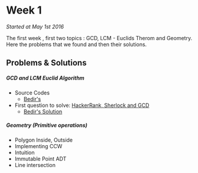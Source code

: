 # Week 1
<em>Started at May 1st 2016</em>

The first week , first two topics : GCD, LCM - Euclids Therom and Geometry. Here the problems that we found and then their solutions.

## Problems & Solutions
##### GCD and LCM Euclid Algorithm
  - Source Codes
    - [Bedir's](https://github.com/NAU-ACM/AlgorithmsCurriculumFollow/blob/master/Week1/GCD%20and%20LCM%20Euclid%20Algorithm/C/Bedir.c)
  - First question to solve: [HackerRank, Sherlock and GCD](https://www.hackerrank.com/challenges/sherlock-and-gcd?h_r=internal-search)
    - [Bedir's Solution]()

##### Geometry (_Primitive operations_)
- Polygon Inside, Outside
- Implementing CCW
- Intuition
- Immutable Point ADT
- Line intersection
